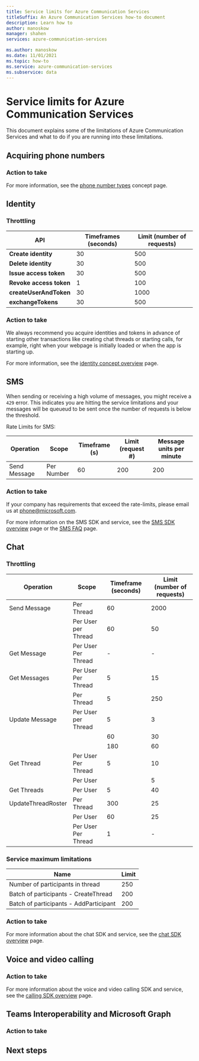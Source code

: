 ```yaml
---
title: Service limits for Azure Communication Services
titleSuffix: An Azure Communication Services how-to document
description: Learn how to
author: manoskow
manager: shahen
services: azure-communication-services

ms.author: manoskow
ms.date: 11/01/2021
ms.topic: how-to
ms.service: azure-communication-services
ms.subservice: data
---
```

# Service limits for Azure Communication Services

This document explains some of the limitations of Azure Communication Services and what to do if you are running into these limitations. 

## Acquiring phone numbers

### Action to take

For more information, see the [phone number types](./telephony-sms/plan-solution.md) concept page.

## Identity

### Throttling

| API | Timeframes (seconds) | Limit (number of requests) |
|--|--|--|
| **Create identity** | 30 | 500|
| **Delete identity** | 30 | 500|
| **Issue access token** | 30 | 500|
| **Revoke access token**  | 1 | 100|
| **createUserAndToken**| 30 | 1000 |
| **exchangeTokens**| 30 | 500 |

### Action to take
We always recommend you acquire identities and tokens in advance of starting other transactions like creating chat threads or starting calls, for example, right when your webpage is initially loaded or when the app is starting up. 

For more information, see the [identity concept overview](./authentication.md) page.

## SMS
When sending or receiving a high volume of messages, you might receive a ```429``` error. This indicates you are hitting the service limitations and your messages will be queueud to be sent once the number of requests is below the threshold.

Rate Limits for SMS:

|Operation|Scope|Timeframe (s)| Limit (request #) | Message units per minute|
|---------|-----|-------------|-------------------|-------------------------|
|Send Message|Per Number|60|200|200|

### Action to take
If your company has requirements that exceed the rate-limits, please email us at phone@microsoft.com.

For more information on the SMS SDK and service, see the [SMS SDK overview](./telephony-sms/sdk-features.md) page or the [SMS FAQ](./telephony-sms/sms-faq.md) page.

## Chat

### Throttling

| **Operation**         | **Scope**                 | Timeframe (seconds) | Limit (number of requests) |
|--|--|--|--|
|Send Message 	        | Per Thread 	        |60 	        |2000 
|                       | Per User per Thread 	|60 	        |50 
|Get Message 	        | Per User Per Thread   |-              |-
|Get Messages 	        |Per User Per Thread    |5              |15
|                       |Per Thread	        |5	        |250
|Update Message 	|Per User per Thread 	|5 	        |3 
|                       | 	 	        |60             |30 
|                       | 	                |180            |60 
|Get Thread             |Per User Per Thread    |5              |10 
||Per User 	        |                       |5 	        |20 
|Get Threads 	        |Per User 	        |5              |40 
|UpdateThreadRoster 	|Per Thread 	        |300 	        |25
|	                |Per User               |60 	        |25
| 	                |Per User Per Thread 	|1 	        |-

### Service maximum limitations

| **Name**         | Limit  |
|--|--|
|Number of participants in thread | 250 |
|Batch of participants - CreateThread | 200 |
|Batch of participants - AddParticipant | 200 |

### Action to take

For more information about the chat SDK and service, see the [chat SDK overview](./chat/sdk-features.md) page.

## Voice and video calling

### Action to take

For more information about the voice and video calling SDK and service, see the [calling SDK overview](./voice-video-calling/calling-sdk-features.md) page.

## Teams Interoperability and Microsoft Graph

### Action to take


## Next steps
